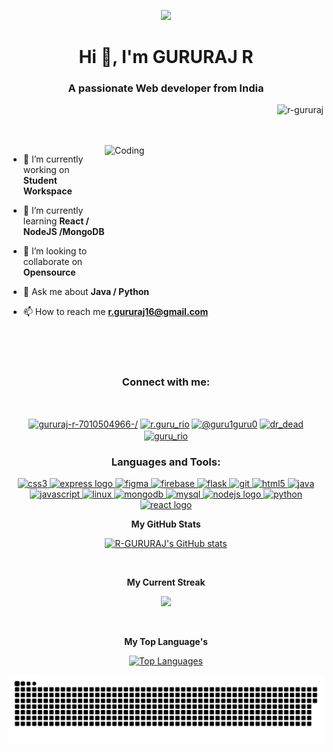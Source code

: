  <p align ="center" ><img  src="https://camo.githubusercontent.com/ba9f3bd30647e352a3f5e1e45eb45c6ec7bad6155cd16aaedf4a426738da0ca5/68747470733a2f2f696e646f616e616c79746963612e636f6d2f7374617469632f696d616765732f62616e6e6572722e676966"/></p>
<h1 align="center">Hi 👋, I'm GURURAJ R</h1>
<h3 align="center">A passionate Web developer from India</h3>

<p align="right"> <img src="https://komarev.com/ghpvc/?username=r-gururaj&label=Profile%20views&color=0e75b6&style=flat"  alt="r-gururaj" /> </p>
<br/>
<br/>

<img align="right"  alt="Coding" width="350" height="200" src="https://cdn.dribbble.com/users/2131993/screenshots/4948736/thoughtworks-gif_dribbble.gif">

- 🔭 I’m currently working on **Student Workspace**

- 🌱 I’m currently learning **React / NodeJS /MongoDB** 

- 👯 I’m looking to collaborate on **Opensource**

- 💬 Ask me about **Java / Python**

- 📫 How to reach me **r.gururaj16@gmail.com**
<br/>
<br/>
<br/>
<h3 align="center">Connect with me:</h3></br>
<p align="center">
<a href="https://www.linkedin.com/in/r-gururaj/" target="blank"><img align="center" src="https://www.svgrepo.com/show/465461/linkedin.svg" alt="gururaj-r-7010504966-/" height="40" width="50" /></a>
<a href="https://instagram.com/r.guru_rio" target="blank"><img align="center" src="https://www.svgrepo.com/show/336216/instagram.svg" alt="r.guru_rio" height="40" width="50" /></a>
<a href="https://www.hackerrank.com/@guru1guru0" target="blank"><img align="center" src="https://cdn.iconscout.com/icon/free/png-256/free-hackerrank-3629415-3032408.png" alt="@guru1guru0" height="40" width="50" /></a>
<a href="https://www.leetcode.com/dr_dead" target="blank"><img align="center" src="https://img.icons8.com/?size=512&id=wDGo581Ea5Nf&format=png" alt="dr_dead" height="40" width="50" /></a>
<a href="https://auth.geeksforgeeks.org/user/guru_rio" target="blank"><img align="center" src="https://img.icons8.com/color/48/000000/GeeksforGeeks.png" alt="guru_rio" height="30" width="40" /></a>
</p>

<h3 align="center">Languages and Tools:</h3>
<p align="center">  <a href="https://www.w3schools.com/css/" target="_blank" rel="noreferrer"> <img src="https://www.svgrepo.com/show/303263/css3-logo.svg" alt="css3" width="50" height="40"/> </a> <a href="https://expressjs.com" target="_blank" rel="noreferrer">  <img src="https://skillicons.dev/icons?i=express" height="40" alt="express logo"  /> </a> <a href="https://www.figma.com/" target="_blank" rel="noreferrer"> <img src="https://www.vectorlogo.zone/logos/figma/figma-icon.svg" alt="figma" width="50" height="40"/> </a> <a href="https://firebase.google.com/" target="_blank" rel="noreferrer"> <img src="https://www.vectorlogo.zone/logos/firebase/firebase-icon.svg" alt="firebase" width="40" height="40"/> </a> <a href="https://flask.palletsprojects.com/" target="_blank" rel="noreferrer"> <img src="https://img.icons8.com/?size=1x&id=ewGOClUtmFX4&format=png" alt="flask" width="40" height="40"/> </a> <a href="https://git-scm.com/" target="_blank" rel="noreferrer"> <img src="https://www.vectorlogo.zone/logos/git-scm/git-scm-icon.svg" alt="git" width="40" height="40"/> </a> <a href="https://www.w3.org/html/" target="_blank" rel="noreferrer"> <img src="https://www.svgrepo.com/show/373669/html.svg" alt="html5" width="40" height="40"/> </a> <a href="https://www.java.com" target="_blank" rel="noreferrer"> <img src="https://www.svgrepo.com/show/353924/java.svg" alt="java" width="40" height="40"/> </a> <a href="https://developer.mozilla.org/en-US/docs/Web/JavaScript" target="_blank" rel="noreferrer"> <img src="https://www.svgrepo.com/show/349419/javascript.svg" alt="javascript" width="40" height="40"/> </a> <a href="https://www.linux.org/" target="_blank" rel="noreferrer"> <img src="https://www.svgrepo.com/show/452054/linux.svg" alt="linux" width="40" height="40"/> </a> <a href="https://www.mongodb.com/" target="_blank" rel="noreferrer"> <img src="https://www.svgrepo.com/show/373845/mongo.svg"alt="mongodb" width="40" height="40"/> </a> <a href="https://www.mysql.com/" target="_blank" rel="noreferrer"> <img src="https://www.svgrepo.com/show/303251/mysql-logo.svg" alt="mysql" width="40" height="40"/> </a> <a href="https://nodejs.org" target="_blank" rel="noreferrer"> <img src="https://cdn.simpleicons.org/nodedotjs/339933" height="40" alt="nodejs logo"  /> </a> <a href="https://www.python.org" target="_blank" rel="noreferrer"> <img src="https://www.svgrepo.com/show/452091/python.svg" alt="python" width="50" height="40"/> </a> <a href="https://reactjs.org/" target="_blank" rel="noreferrer"> <img src="https://cdn.simpleicons.org/react/61DAFB" height="40" alt="react logo"  /> </a> </p>

<p align ="center" ><b align ="center" >My GitHub Stats</b></p>

<p align ="center" ><a   href="http://www.github.com/R-GURURAJ"><img src="https://github-readme-stats.vercel.app/api?username=R-GURURAJ&show_icons=true&hide=&count_private=true&title_color=0891b2&text_color=10b981&icon_color=ef4444&bg_color=0f172a&hide_border=true&show_icons=true" alt="R-GURURAJ's GitHub stats" /></a></p></br>
<p align ="center" ><b align ="center" >My Current Streak</b></p>

<p align ="center" > <a  href="http://www.github.com/R-GURURAJ"><img src="https://github-readme-streak-stats.herokuapp.com/?user=R-GURURAJ&stroke=10b981&background=0f172a&ring=0891b2&fire=0891b2&currStreakNum=10b981&currStreakLabel=0891b2&sideNums=10b981&sideLabels=10b981&dates=10b981&hide_border=true" /></a></p></br>

<p align ="center" >
<b>My Top Language's</b></p>
<p align ="center" >
<a href="https://github.com/R-GURURAJ" align="left"><img src="https://github-readme-stats.vercel.app/api/top-langs/?username=R-GURURAJ&langs_count=10&title_color=0891b2&text_color=10b981&icon_color=ef4444&bg_color=0f172a&hide_border=true&locale=en&custom_title=Top%20%Languages" alt="Top Languages" /></a></p>


  
  
   <img alt="github-snake" src="https://raw.githubusercontent.com/R-GURURAJ/R-GURURAJ/output/github-contribution-grid-snake-dark.svg" />

